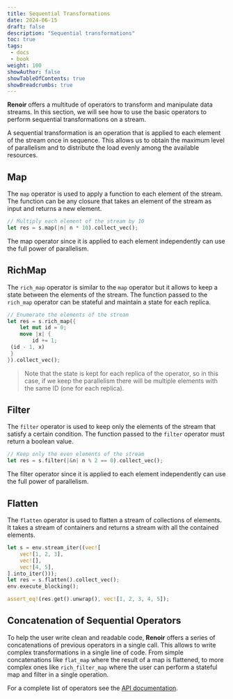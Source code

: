 ```yaml
---
title: Sequential Transformations
date: 2024-06-15
draft: false
description: "Sequential transformations"
toc: true
tags:
 - docs
 - book
weight: 100
showAuthor: false
showTableOfContents: true
showBreadcrumbs: true
---
```


**Renoir** offers a multitude of operators to transform and manipulate data streams. In this section, we will see how to use the basic operators to perform sequential transformations on a stream.

A sequential transformation is an operation that is applied to each element of the stream once in sequence. This allows us to obtain the maximum level of parallelism and to distribute the load evenly among the available resources.

## Map
The `map` operator is used to apply a function to each element of the stream. The function can be any closure that takes an element of the stream as input and returns a new element.

```rust
// Multiply each element of the stream by 10
let res = s.map(|n| n * 10).collect_vec();
```
The map operator since it is applied to each element independently can use the full power of parallelism.

## RichMap
The `rich_map` operator is similar to the `map` operator but it allows to keep a state between the elements of the stream. The function passed to the `rich_map` operator can be stateful and maintain a state for each replica.

```rust
// Enumerate the elements of the stream
let res = s.rich_map({
    let mut id = 0;
    move |x| {
        id += 1;
 (id - 1, x)
 }
}).collect_vec();
```
> Note that the state is kept for each replica of the operator, so in this case, if we keep the parallelism there will be multiple elements with the same ID (one for each replica).

## Filter
The `filter` operator is used to keep only the elements of the stream that satisfy a certain condition. The function passed to the `filter` operator must return a boolean value.

```rust
// Keep only the even elements of the stream
let res = s.filter(|&n| n % 2 == 0).collect_vec();
```
The filter operator since it is applied to each element independently can use the full power of parallelism.

## Flatten
The `flatten` operator is used to flatten a stream of collections of elements. It takes a stream of containers and returns a stream with all the contained elements.

```rust
let s = env.stream_iter((vec![
    vec![1, 2, 3],
    vec![],
    vec![4, 5],
].into_iter()));
let res = s.flatten().collect_vec();
env.execute_blocking();

assert_eq!(res.get().unwrap(), vec![1, 2, 3, 4, 5]);
```

## Concatenation of Sequential Operators
To help the user write clean and readable code, **Renoir** offers a series of concatenations of previous operators in a single call. This allows to write complex transformations in a single line of code.
From simple concatenations like `flat_map` where the result of a map is flattened, to more complex ones like `rich_filter_map` where the user can perform a stateful map and filter in a single operation.

For a complete list of operators see the [API documentation](https://docs.rs/renoir/latest/renoir/struct.Stream.html).